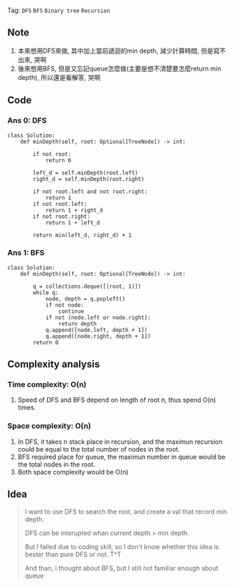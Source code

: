 Tag: `DFS` `BFS` `Binary tree` `Recursion`
## Note
1. 本來想用DFS來做, 其中加上當前遞迴的min depth, 減少計算時間, 但是寫不出來, 哭啊
2. 後來想用BFS, 但是又忘記queue怎麼做(主要是想不清楚要怎麼return min depth), 所以還是看解答, 哭啊

## Code
### Ans 0: DFS
    class Solution:
        def minDepth(self, root: Optional[TreeNode]) -> int:
            
            if not root:
                return 0
            
            left_d = self.minDepth(root.left)
            right_d = self.minDepth(root.right)
    
            if not root.left and not root.right:
                return 1
            if not root.left:
                return 1 + right_d
            if not root.right:
                return 1 + left_d
    
            return min(left_d, right_d) + 1
### Ans 1: BFS
    class Solution:
        def minDepth(self, root: Optional[TreeNode]) -> int:
            
            q = collections.deque([(root, 1)])
            while q:
                node, depth = q.popleft()
                if not node:
                    continue
                if not (node.left or node.right):
                    return depth
                q.append([node.left, depth + 1])
                q.append([node.right, depth + 1])
            return 0

## Complexity analysis
### Time complexity: O(n)
1. Speed of DFS and BFS depend on length of root n, thus spend O(n) times.

### Space complexity: O(n)
1. In DFS, it takes n stack place in recursion, and the maximun recursion could be equal to the total number of nodes in the root.
2. BFS required place for queue, the maximun number in queue would be the total nodes in the root.
3. Both space complexity would be O(n)

## Idea
> I want to use DFS to search the root, and create a val that record min depth.
>
> DFS can be interupted whan current depth > min depth.
>
> But I failed due to coding skill, so I don't know whether this idea is bester than pure DFS or not. T^T
>
> And than, I thought about BFS, but I still not familiar enough about queue

